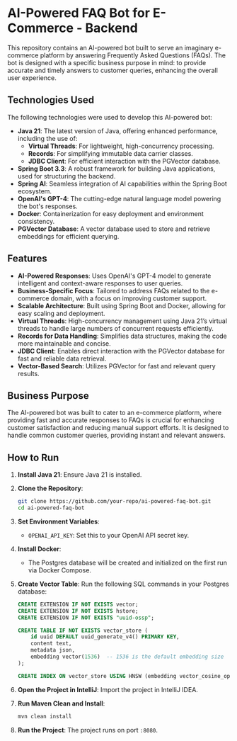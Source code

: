 # AI-Powered FAQ Bot for E-Commerce - Backend

This repository contains an AI-powered bot built to serve an imaginary e-commerce platform by answering Frequently Asked Questions (FAQs). The bot is designed with a specific business purpose in mind: to provide accurate and timely answers to customer queries, enhancing the overall user experience.

## Technologies Used

The following technologies were used to develop this AI-powered bot:

- **Java 21**: The latest version of Java, offering enhanced performance, including the use of:
  - **Virtual Threads**: For lightweight, high-concurrency processing.
  - **Records**: For simplifying immutable data carrier classes.
  - **JDBC Client**: For efficient interaction with the PGVector database.
- **Spring Boot 3.3**: A robust framework for building Java applications, used for structuring the backend.
- **Spring AI**: Seamless integration of AI capabilities within the Spring Boot ecosystem.
- **OpenAI's GPT-4**: The cutting-edge natural language model powering the bot's responses.
- **Docker**: Containerization for easy deployment and environment consistency.
- **PGVector Database**: A vector database used to store and retrieve embeddings for efficient querying.

## Features

- **AI-Powered Responses**: Uses OpenAI's GPT-4 model to generate intelligent and context-aware responses to user queries.
- **Business-Specific Focus**: Tailored to address FAQs related to the e-commerce domain, with a focus on improving customer support.
- **Scalable Architecture**: Built using Spring Boot and Docker, allowing for easy scaling and deployment.
- **Virtual Threads**: High-concurrency management using Java 21’s virtual threads to handle large numbers of concurrent requests efficiently.
- **Records for Data Handling**: Simplifies data structures, making the code more maintainable and concise.
- **JDBC Client**: Enables direct interaction with the PGVector database for fast and reliable data retrieval.
- **Vector-Based Search**: Utilizes PGVector for fast and relevant query results.

## Business Purpose

The AI-powered bot was built to cater to an e-commerce platform, where providing fast and accurate responses to FAQs is crucial for enhancing customer satisfaction and reducing manual support efforts. It is designed to handle common customer queries, providing instant and relevant answers.

## How to Run

1. **Install Java 21**: Ensure Java 21 is installed.

2. **Clone the Repository**:

   ```bash
   git clone https://github.com/your-repo/ai-powered-faq-bot.git
   cd ai-powered-faq-bot
   ```

3. **Set Environment Variables**:

   - `OPENAI_API_KEY`: Set this to your OpenAI API secret key.

4. **Install Docker**:

   - The Postgres database will be created and initialized on the first run via Docker Compose.

5. **Create Vector Table**:
   Run the following SQL commands in your Postgres database:

   ```sql
   CREATE EXTENSION IF NOT EXISTS vector;
   CREATE EXTENSION IF NOT EXISTS hstore;
   CREATE EXTENSION IF NOT EXISTS "uuid-ossp";

   CREATE TABLE IF NOT EXISTS vector_store (
       id uuid DEFAULT uuid_generate_v4() PRIMARY KEY,
       content text,
       metadata json,
       embedding vector(1536)  -- 1536 is the default embedding size
   );

   CREATE INDEX ON vector_store USING HNSW (embedding vector_cosine_ops);
   ```

6. **Open the Project in IntelliJ**: Import the project in IntelliJ IDEA.

7. **Run Maven Clean and Install**:

   ```bash
   mvn clean install
   ```

8. **Run the Project**: The project runs on port `:8080`.
